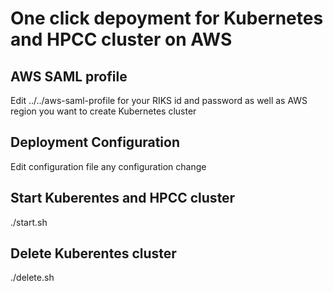 # One click depoyment for Kubernetes and HPCC cluster on AWS

## AWS SAML profile
Edit ../../aws-saml-profile for your RIKS id and password as well as AWS region you want to create Kubernetes cluster

## Deployment Configuration
Edit configuration file any configuration change

## Start Kuberentes and HPCC cluster
./start.sh


## Delete Kuberentes cluster
./delete.sh


